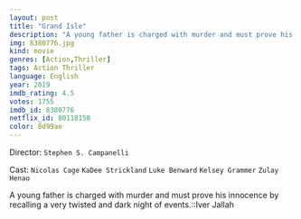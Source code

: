 ```yaml
---
layout: post
title: "Grand Isle"
description: "A young father is charged with murder and must prove his innocence by recalling a very twisted and dark night of events.::Iver Jallah.."
img: 8380776.jpg
kind: movie
genres: [Action,Thriller]
tags: Action Thriller 
language: English
year: 2019
imdb_rating: 4.5
votes: 1755
imdb_id: 8380776
netflix_id: 80118158
color: 8d99ae
---
```

Director: `Stephen S. Campanelli`  

Cast: `Nicolas Cage` `KaDee Strickland` `Luke Benward` `Kelsey Grammer` `Zulay Henao` 

A young father is charged with murder and must prove his innocence by recalling a very twisted and dark night of events.::Iver Jallah